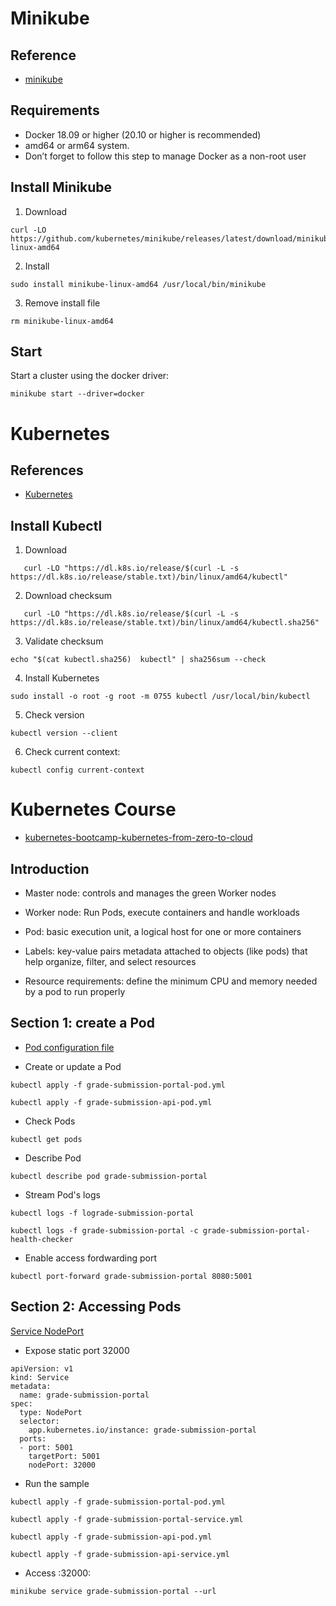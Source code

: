 # Minikube

## Reference

- [minikube](https://minikube.sigs.k8s.io/docs/start/?arch=%2Flinux%2Fx86-64%2Fstable%2Fbinary+download)

## Requirements

- Docker 18.09 or higher (20.10 or higher is recommended)
- amd64 or arm64 system.
- Don’t forget to follow this step to manage Docker as a non-root user

## Install Minikube

1. Download

```
curl -LO https://github.com/kubernetes/minikube/releases/latest/download/minikube-linux-amd64
```

2. Install

```
sudo install minikube-linux-amd64 /usr/local/bin/minikube 
```

3. Remove install file

```
rm minikube-linux-amd64
```

## Start

Start a cluster using the docker driver:

```
minikube start --driver=docker
```

# Kubernetes

## References

- [Kubernetes](https://kubernetes.io/docs/tasks/tools/install-kubectl-linux/#install-kubectl-binary-with-curl-on-linux)

## Install Kubectl

1. Download

```
   curl -LO "https://dl.k8s.io/release/$(curl -L -s https://dl.k8s.io/release/stable.txt)/bin/linux/amd64/kubectl"
```

2. Download checksum

```
   curl -LO "https://dl.k8s.io/release/$(curl -L -s https://dl.k8s.io/release/stable.txt)/bin/linux/amd64/kubectl.sha256"
```

3. Validate checksum

```
echo "$(cat kubectl.sha256)  kubectl" | sha256sum --check
```

4. Install Kubernetes

```
sudo install -o root -g root -m 0755 kubectl /usr/local/bin/kubectl
```

5. Check version

```
kubectl version --client
```

6. Check current context:

```
kubectl config current-context
```

# Kubernetes Course

- [kubernetes-bootcamp-kubernetes-from-zero-to-cloud](https://sngular.udemy.com/course/kubernetes-bootcamp-kubernetes-from-zero-to-cloud)

## Introduction

- Master node: controls and manages the green Worker nodes

- Worker node: Run Pods, execute containers and handle workloads

- Pod: basic execution unit, a logical host for one or more containers

- Labels: key-value pairs metadata attached to objects (like pods) that help organize, filter, and select resources

- Resource requirements: define the minimum CPU and memory needed by a pod to run properly

## Section 1: create a Pod

- [Pod configuration file](01-section-1-pod/grade-submission-portal-pod.yml)

- Create or update a Pod

```
kubectl apply -f grade-submission-portal-pod.yml

kubectl apply -f grade-submission-api-pod.yml
```

- Check Pods

```
kubectl get pods
```

- Describe Pod

```
kubectl describe pod grade-submission-portal
```

- Stream Pod's logs

```
kubectl logs -f lograde-submission-portal

kubectl logs -f grade-submission-portal -c grade-submission-portal-health-checker
```

- Enable access fordwarding port

```
kubectl port-forward grade-submission-portal 8080:5001
```

## Section 2: Accessing Pods

[Service NodePort](02-section-2-service/grade-submission-portal-service.yml)

- Expose static port 32000

```
apiVersion: v1
kind: Service
metadata:
  name: grade-submission-portal
spec:
  type: NodePort
  selector:
    app.kubernetes.io/instance: grade-submission-portal
  ports:
  - port: 5001
    targetPort: 5001
    nodePort: 32000
```

- Run the sample

```
kubectl apply -f grade-submission-portal-pod.yml

kubectl apply -f grade-submission-portal-service.yml

kubectl apply -f grade-submission-api-pod.yml

kubectl apply -f grade-submission-api-service.yml
```

- Access <minikube ip>:32000:
```
minikube service grade-submission-portal --url
```
